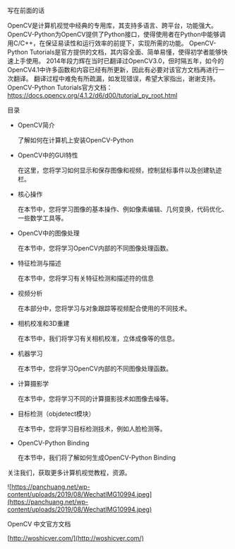 写在前面的话

OpenCV是计算机视觉中经典的专用库，其支持多语言、跨平台，功能强大。
OpenCV-Python为OpenCV提供了Python接口，使得使用者在Python中能够调用C/C++，在保证易读性和运行效率的前提下，实现所需的功能。
OpenCV-Python Tutorials是官方提供的文档，其内容全面、简单易懂，使得初学者能够快速上手使用。
2014年段力辉在当时已翻译过OpenCV3.0，但时隔五年，如今的OpenCV4.1中许多函数和内容已经有所更新，因此有必要对该官方文档再进行一次翻译。
翻译过程中难免有所疏漏，如发现错误，希望大家指出，谢谢支持。
OpenCV-Python Tutorials官方文档：https://docs.opencv.org/4.1.2/d6/d00/tutorial_py_root.html

目录
* OpenCV简介

  了解如何在计算机上安装OpenCV-Python

* OpenCV中的GUI特性

  在这里，您将学习如何显示和保存图像和视频，控制鼠标事件以及创建轨迹栏。

* 核心操作

  在本节中，您将学习图像的基本操作、例如像素编辑、几何变换，代码优化、一些数学工具等。
  
* OpenCV中的图像处理

  在本节中，您将学习OpenCV内部的不同图像处理函数。
  
* 特征检测与描述

  在本节中，您将学习有关特征检测和描述符的信息
  
* 视频分析

  在本部分中，您将学习与对象跟踪等视频配合使用的不同技术。
  
* 相机校准和3D重建

  在本节中，我们将学习有关相机校准，立体成像等的信息。
  
* 机器学习

  在本节中，您将学习OpenCV内部的不同图像处理函数。
  
* 计算摄影学

  在本节中，您将学习不同的计算摄影技术如图像去噪等。
  
* 目标检测（objdetect模块）

  在本节中，您将学习目标检测技术，例如人脸检测等。
  
* OpenCV-Python Binding

  在本节中，我们将了解如何生成OpenCV-Python Binding
  
关注我们，获取更多计算机视觉教程，资源。

![https://panchuang.net/wp-content/uploads/2019/08/WechatIMG10994.jpeg](https://panchuang.net/wp-content/uploads/2019/08/WechatIMG10994.jpeg)

OpenCV 中文官方文档

[http://woshicver.com/](http://woshicver.com/)